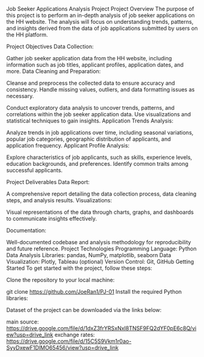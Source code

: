 Job Seeker Applications Analysis Project
Project Overview
The purpose of this project is to perform an in-depth analysis of job seeker applications on the HH website. The analysis will focus on understanding trends, patterns, and insights derived from the data of job applications submitted by users on the HH platform.

Project Objectives
Data Collection:

Gather job seeker application data from the HH website, including information such as job titles, applicant profiles, application dates, and more.
Data Cleaning and Preparation:

Cleanse and preprocess the collected data to ensure accuracy and consistency. Handle missing values, outliers, and data formatting issues as necessary.


Conduct exploratory data analysis to uncover trends, patterns, and correlations within the job seeker application data. Use visualizations and statistical techniques to gain insights.
Application Trends Analysis:

Analyze trends in job applications over time, including seasonal variations, popular job categories, geographic distribution of applicants, and application frequency.
Applicant Profile Analysis:

Explore characteristics of job applicants, such as skills, experience levels, education backgrounds, and preferences. Identify common traits among successful applicants.

Project Deliverables
Data Report:

A comprehensive report detailing the data collection process, data cleaning steps,  and analysis results.
Visualizations:

Visual representations of the data through charts, graphs, and dashboards to communicate insights effectively.

Documentation:

Well-documented codebase and analysis methodology for reproducibility and future reference.
Project Technologies
Programming Language: Python
Data Analysis Libraries: pandas, NumPy, matplotlib, seaborn
Data Visualization: Plotly, Tableau (optional)
Version Control: Git, GitHub
Getting Started
To get started with the project, follow these steps:

Clone the repository to your local machine:


git clone https://github.com/JoeRan1/PJ-01
Install the required Python libraries:

Dataset of the project can be downloaded via the links below:

main source: https://drive.google.com/file/d/1dxZ3frYRSxNxl8TNSF9FQ2dYF0pE6c8Q/view?usp=drive_link
exchange rates: https://drive.google.com/file/d/15C5S9Vkm1r0ao-SyyDxewF1DlMO65456/view?usp=drive_link

